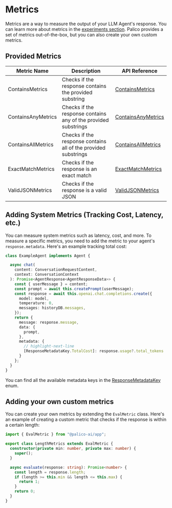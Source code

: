 # Metrics

Metrics are a way to measure the output of your LLM Agent's response. You can learn more about metrics in the [experiments section](./01_intro.md#metric). Palico provides a set of metrics out-of-the-box, but you can also create your own custom metrics.

## Provided Metrics

| Metric Name        | Description                                                    | API Reference                                                                                 |
| ------------------ | -------------------------------------------------------------- | --------------------------------------------------------------------------------------------- |
| ContainsMetrics    | Checks if the response contains the provided substring         | [ContainsMetrics](https://palico-ai.github.io/palico-ai/classes/_palico_ai_app.ContainsMetrics.html)     |
| ContainsAnyMetrics | Checks if the response contains any of the provided substrings | [ContainsAnyMetrics](https://palico-ai.github.io/palico-ai/classes/_palico_ai_app.ContainsAnyMetrics.html) |
| ContainsAllMetrics | Checks if the response contains all of the provided substrings | [ContainsAllMetrics](https://palico-ai.github.io/palico-ai/classes/_palico_ai_app.ContainsAllMetrics.html) |
| ExactMatchMetrics  | Checks if the response is an exact match                       | [ExactMatchMetrics](https://palico-ai.github.io/palico-ai/classes/_palico_ai_app.ExactMatchEvalMetric.html)   |
| ValidJSONMetrics   | Checks if the response is a valid JSON                         | [ValidJSONMetrics](https://palico-ai.github.io/palico-ai/classes/_palico_ai_app.ValidJSONMetrics.html)     |


## Adding System Metrics (Tracking Cost, Latency, etc.)
You can measure system metrics such as latency, cost, and more. To measure a specific metrics, you need to add the metric to your agent's `response.metadata`. Here's an example tracking total cost:

```typescript
class ExampleAgent implements Agent {

  async chat(
    content: ConversationRequestContent,
    context: ConversationContext
  ): Promise<AgentResponse<AgentResponseData>> {
    const { userMessage } = content;
    const prompt = await this.createPrompt(userMessage);
    const response = await this.openai.chat.completions.create({
      model: model,
      temperature: 0,
      messages: historyDB.messages,
    });
    return {
      message: response.message,
      data: {
        prompt,
      },
      metadata: {
        // highlight-next-line
        [ResponseMetadataKey.TotalCost]: response.usage?.total_tokens
      }
    };
  }
}
```
You can find all the available metadata keys in the [ResponseMetadataKey](https://palico-ai.github.io/palico-ai/enums/_palico_ai_app.ResponseMetadataKey.html) enum.

## Adding your own custom metrics

You can create your own metrics by extending the `EvalMetric` class. Here's an example of creating a custom metric that checks if the response is within a certain length:

```typescript
import { EvalMetric } from "@palico-ai/app";

export class LengthMetrics extends EvalMetric {
  constructor(private min: number, private max: number) {
    super();
  }

  async evaluate(response: string): Promise<number> {
    const length = response.length;
    if (length >= this.min && length <= this.max) {
      return 1;
    }
    return 0;
  }
}
```
